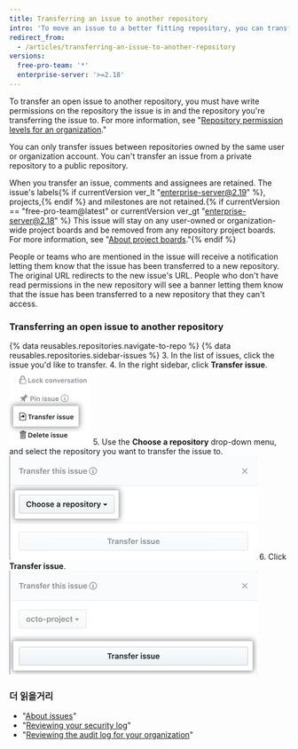 ```yaml
---
title: Transferring an issue to another repository
intro: 'To move an issue to a better fitting repository, you can transfer open issues to other repositories.'
redirect_from:
  - /articles/transferring-an-issue-to-another-repository
versions:
  free-pro-team: '*'
  enterprise-server: '>=2.18'
---
```


To transfer an open issue to another repository, you must have write permissions on the repository the issue is in and the repository you're transferring the issue to. For more information, see "[Repository permission levels for an organization](/articles/repository-permission-levels-for-an-organization)."

You can only transfer issues between repositories owned by the same user or organization account. You can't transfer an issue from a private repository to a public repository.

When you transfer an issue, comments and assignees are retained. The issue's labels{% if currentVersion ver_lt "enterprise-server@2.19" %}, projects,{% endif %} and milestones are not retained.{% if currentVersion == "free-pro-team@latest" or currentVersion ver_gt "enterprise-server@2.18" %} This issue will stay on any user-owned or organization-wide project boards and be removed from any repository project boards. For more information, see "[About project boards](/articles/about-project-boards)."{% endif %}

People or teams who are mentioned in the issue will receive a notification letting them know that the issue has been transferred to a new repository. The original URL redirects to the new issue's URL. People who don't have read permissions in the new repository will see a banner letting them know that the issue has been transferred to a new repository that they can't access.

### Transferring an open issue to another repository

{% data reusables.repositories.navigate-to-repo %}
{% data reusables.repositories.sidebar-issues %}
3. In the list of issues, click the issue you'd like to transfer.
4. In the right sidebar, click **Transfer issue**. ![Button to transfer issue](/assets/images/help/repository/transfer-issue.png)
5. Use the **Choose a repository** drop-down menu, and select the repository you want to transfer the issue to. ![Choose a repository selection](/assets/images/help/repository/choose-a-repository.png)
6. Click **Transfer issue**. ![Transfer issue button](/assets/images/help/repository/transfer-issue-button.png)

### 더 읽을거리

- "[About issues](/articles/about-issues)"
- "[Reviewing your security log](/articles/reviewing-your-security-log)"
- "[Reviewing the audit log for your organization](/articles/reviewing-the-audit-log-for-your-organization)"
